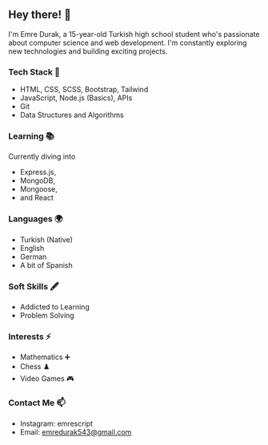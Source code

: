 ## Hey there! 👋

I'm Emre Durak, a 15-year-old Turkish high school student who's passionate about computer science and web development. I'm constantly exploring new technologies and building exciting projects.

### Tech Stack 🚀
- HTML, CSS, SCSS, Bootstrap, Tailwind
- JavaScript, Node.js (Basics), APIs
- Git
- Data Structures and Algorithms

### Learning 📚
Currently diving into
- Express.js,
- MongoDB,
- Mongoose,
- and React

### Languages 🌍
- Turkish (Native)
- English
- German
- A bit of Spanish

### Soft Skills 🖋️
- Addicted to Learning
- Problem Solving

### Interests ⚡
- Mathematics ➕
- Chess ♟️
- Video Games 🎮

### Contact Me 📫
- Instagram: emrescript
- Email: emredurak543@gmail.com

